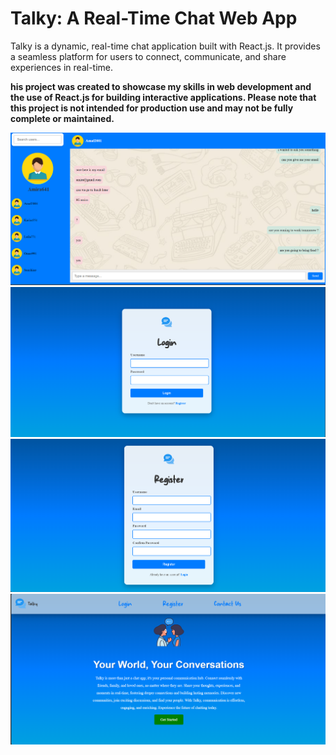# Talky: A Real-Time Chat Web App

Talky is a dynamic, real-time chat application built with React.js. It provides a seamless platform for users to connect, communicate, and share experiences in real-time.

**his project was created to showcase my skills in web development and the use of React.js for building interactive applications. Please note that this project is not intended for production use and may not be fully complete or maintained.**

![Image description](src/assets/sample1.png)
![Image description](src/assets/sample2.png)
![Image description](src/assets/sample3.png)
![Image description](src/assets/sample4.png)

